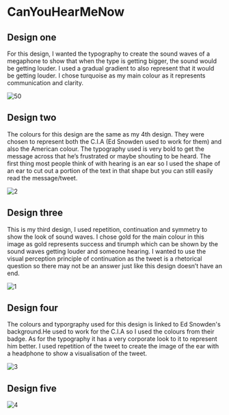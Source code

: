 # CanYouHearMeNow

## Design one

For this design, I wanted the typography to create the sound waves of a megaphone to show that when the type is getting bigger, the sound would be getting louder. I used a gradual gradient to also represent that it would be getting louder. I chose turquoise as my main colour as it represents communication and clarity. 

![50](https://cloud.githubusercontent.com/assets/22593770/19626901/3644888e-9933-11e6-9033-f4d1f3208ca9.jpg)

## Design two

The colours for this design are the same as my 4th design. They were chosen to represent both the C.I.A (Ed Snowden used to work for them) and also the American colour. The typography used is very bold to get the message across that he’s frustrated or maybe shouting to be heard. The first thing most people think of with hearing is an ear so I used the shape of an ear to cut out a portion of the text in that shape but you can still easily read the message/tweet.

![2](https://cloud.githubusercontent.com/assets/22593770/19626980/16cd8e5e-9935-11e6-9a73-b2a80bcc5502.jpg)

## Design three

This is my third design, I used repetition, continuation and symmetry to show the look of sound waves. I chose gold for the main colour in this image as gold represents success and tirumph which can be shown by the sound waves getting louder and someone hearing. I wanted to use the visual perception principle of continuation as the tweet is a rhetorical question so there may not be an answer just like this design doesn’t have an end.

![1](https://cloud.githubusercontent.com/assets/22593770/19626984/29bc5c84-9935-11e6-90e2-0c634234708f.jpg)

## Design four

The colours and typorgraphy used for this design is linked to Ed Snowden's background.He used to work for the C.I.A so I used the colours from their badge. As for the typography it has a very corporate look to it to represent him better. I used repetition of the tweet to create the image of the ear with a headphone to show a visualisation of the tweet. 

![3](https://cloud.githubusercontent.com/assets/22593770/19626989/416ab902-9935-11e6-851f-0ade65d496b0.jpg)

## Design five

![4](https://cloud.githubusercontent.com/assets/22593770/19626990/4998fdb4-9935-11e6-92a8-5ba5b6ec7277.jpg)
